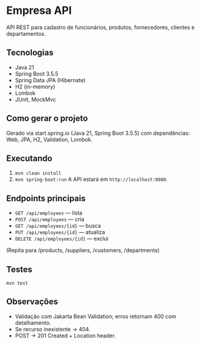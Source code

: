 # Empresa API

API REST para cadastro de funcionários, produtos, fornecedores, clientes e departamentos.

## Tecnologias
- Java 21
- Spring Boot 3.5.5
- Spring Data JPA (Hibernate)
- H2 (in-memory)
- Lombok
- JUnit, MockMvc

## Como gerar o projeto
Gerado via start.spring.io (Java 21, Spring Boot 3.5.5) com dependências: Web, JPA, H2, Validation, Lombok.

## Executando
1. `mvn clean install`
2. `mvn spring-boot:run`
A API estará em `http://localhost:8080`.

## Endpoints principais
- `GET /api/employees` — lista
- `POST /api/employees` — cria
- `GET /api/employees/{id}` — busca
- `PUT /api/employees/{id}` — atualiza
- `DELETE /api/employees/{id}` — exclui

(Repita para /products, /suppliers, /customers, /departments)

## Testes
`mvn test`

## Observações
- Validação com Jakarta Bean Validation; erros retornam 400 com detalhamento.
- Se recurso inexistente → 404.
- POST → 201 Created + Location header.
